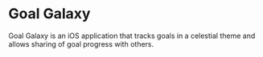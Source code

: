 # Goal Galaxy

Goal Galaxy is an iOS application that tracks goals in a celestial theme and allows sharing of goal progress with others.

